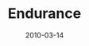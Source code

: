 ---
layout: message
category: message
series: "Free"
title: "Endurance"
date: 2010-03-14
audio-description: "Brian Tome discusses the four phases we go through as we pursue freedom."
audio: "http://s3.amazonaws.com/crossroadsaudiomessages/Free4.mp3"
audio-title: "Endurance"
audio-duration: "32:35"
program-description: ""
program: "http://www.crossroads.net/players/media/hq/03_13-14_10Program.pdf"
program-title: "Endurance (Program)"
video-description: "Brian Tome talks about the importance of endurance and the four phases we go through on the way to freedom."
video-title: "Endurance"
video: "https://s3.amazonaws.com/crossroadsvideomessages/Free4.mp4"
video-poster: "https://www.crossroads.net/uploadedfiles/Free4-still.jpg"
---